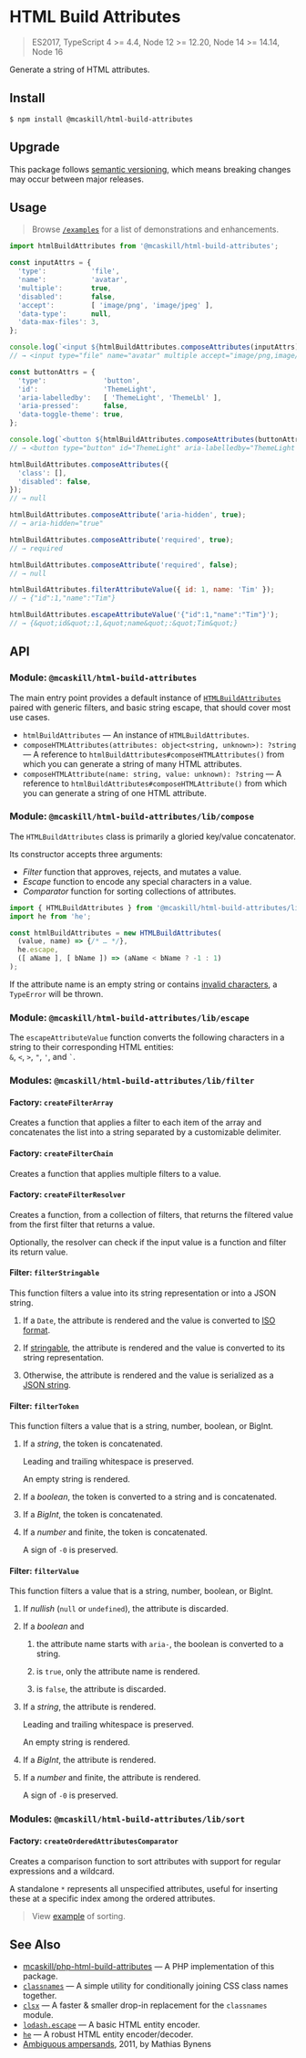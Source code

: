 # HTML Build Attributes

> ES2017, TypeScript 4 >= 4.4, Node 12 >= 12.20, Node 14 >= 14.14, Node 16

Generate a string of HTML attributes.

## Install

```
$ npm install @mcaskill/html-build-attributes
```

## Upgrade

This package follows [semantic versioning][semver], which means
breaking changes may occur between major releases.

## Usage

> Browse [`/examples`](/examples) for a list of demonstrations and enhancements.

```js
import htmlBuildAttributes from '@mcaskill/html-build-attributes';

const inputAttrs = {
  'type':           'file',
  'name':           'avatar',
  'multiple':       true,
  'disabled':       false,
  'accept':         [ 'image/png', 'image/jpeg' ],
  'data-type':      null,
  'data-max-files': 3,
};

console.log(`<input ${htmlBuildAttributes.composeAttributes(inputAttrs)}>`);
// → <input type="file" name="avatar" multiple accept="image/png,image/jpeg" data-max-files="3">

const buttonAttrs = {
  'type':              'button',
  'id':                'ThemeLight',
  'aria-labelledby':   [ 'ThemeLight', 'ThemeLbl' ],
  'aria-pressed':      false,
  'data-toggle-theme': true,
};

console.log(`<button ${htmlBuildAttributes.composeAttributes(buttonAttrs)}>Light</button>`);
// → <button type="button" id="ThemeLight" aria-labelledby="ThemeLight ThemeLbl" aria-pressed="false" data-toggle-theme>Light</button>

htmlBuildAttributes.composeAttributes({
  'class': [],
  'disabled': false,
});
// → null

htmlBuildAttributes.composeAttribute('aria-hidden', true);
// → aria-hidden="true"

htmlBuildAttributes.composeAttribute('required', true);
// → required

htmlBuildAttributes.composeAttribute('required', false);
// → null

htmlBuildAttributes.filterAttributeValue({ id: 1, name: 'Tim' });
// → {"id":1,"name":"Tim"}

htmlBuildAttributes.escapeAttributeValue('{"id":1,"name":"Tim"}');
// → {&quot;id&quot;:1,&quot;name&quot;:&quot;Tim&quot;}
```

## API

### Module: `@mcaskill/html-build-attributes`

The main entry point provides a default instance of [`HTMLBuildAttributes`](#module-mcaskillhtml-build-attributeslibcompose)
paired with generic filters, and basic string escape, that should cover most use cases.

* `htmlBuildAttributes` — An instance of `HTMLBuildAttributes`.
* `composeHTMLAttributes(attributes: object<string, unknown>): ?string` —
  A reference to `htmlBuildAttributes#composeHTMLAttributes()` from which you
  can generate a string of many HTML attributes.
* `composeHTMLAttribute(name: string, value: unknown): ?string` —
  A reference to `htmlBuildAttributes#composeHTMLAttribute()` from which you
  can generate a string of one HTML attribute.

### Module: `@mcaskill/html-build-attributes/lib/compose`

The `HTMLBuildAttributes` class is primarily a gloried key/value concatenator.

Its constructor accepts three arguments:

* _Filter_ function that approves, rejects, and mutates a value.
* _Escape_ function to encode any special characters in a value.
* _Comparator_ function for sorting collections of attributes.

```js
import { HTMLBuildAttributes } from '@mcaskill/html-build-attributes/lib/compose';
import he from 'he';

const htmlBuildAttributes = new HTMLBuildAttributes(
  (value, name) => {/* … */},
  he.escape,
  ([ aName ], [ bName ]) => (aName < bName ? -1 : 1)
);
```

If the attribute name is an empty string or contains [invalid characters][syntax-attribute-name],
a `TypeError` will be thrown.

### Module: `@mcaskill/html-build-attributes/lib/escape`

The `escapeAttributeValue` function converts the following characters in a string
to their corresponding HTML entities:  
`&`, `<`, `>`, `"`, `'`, and `` ` ``.

### Modules: `@mcaskill/html-build-attributes/lib/filter`

#### Factory: `createFilterArray`

Creates a function that applies a filter to each item of the array and
concatenates the list into a string separated by a customizable delimiter.

#### Factory: `createFilterChain`

Creates a function that applies multiple filters
to a value.

#### Factory: `createFilterResolver`

Creates a function, from a collection of filters, that returns the filtered
value from the first filter that returns a value.

Optionally, the resolver can check if the input value is a function and filter
its return value.

#### Filter: `filterStringable`

This function filters a value into its string representation or
into a JSON string.

1. If a `Date`, the attribute is rendered and the value is converted
   to [ISO format][Date.toISOString].

1. If [stringable][Object.toString], the attribute is rendered and
   the value is converted to its string representation.

1. Otherwise, the attribute is rendered and the value is serialized
   as a [JSON string][JSON.stringify].

#### Filter: `filterToken`

This function filters a value that is a string, number, boolean, or BigInt.

1. If a _string_, the token is concatenated.

   Leading and trailing whitespace is preserved.

   An empty string is rendered.

1. If a _boolean_, the token is converted to a string and is concatenated.

1. If a _BigInt_, the token is concatenated.

1. If a _number_ and finite, the token is concatenated.

   A sign of `-0` is preserved.

#### Filter: `filterValue`

This function filters a value that is a string, number, boolean, or BigInt.

1. If _nullish_ (`null` or `undefined`), the attribute is discarded.

1. If a _boolean_ and

   1. the attribute name starts with `aria-`,
      the boolean is converted to a string.

   1. is `true`, only the attribute name is rendered.

   1. is `false`, the attribute is discarded.

1. If a _string_, the attribute is rendered.

   Leading and trailing whitespace is preserved.

   An empty string is rendered.

1. If a _BigInt_, the attribute is rendered.

1. If a _number_ and finite, the attribute is rendered.

   A sign of `-0` is preserved.

### Modules: `@mcaskill/html-build-attributes/lib/sort`

#### Factory: `createOrderedAttributesComparator`

Creates a comparison function to sort attributes with support for regular
expressions and a wildcard.

A standalone `*` represents all unspecified attributes, useful for inserting
these at a specific index among the ordered attributes.

> View [example](/examples/compose-attributes-expected-order) of sorting.

## See Also

* [mcaskill/php-html-build-attributes](https://github.com/mcaskill/php-html-build-attributes) — 
  A PHP implementation of this package.
* [`classnames`](https://github.com/JedWatson/classnames) — 
  A simple utility for conditionally joining CSS class names together.
* [`clsx`](https://github.com/lukeed/clsx) —
  A faster & smaller drop-in replacement for the `classnames` module.
* [`lodash.escape`](https://lodash.com/docs/4.17.15#escape) — 
  A basic HTML entity encoder.
* [`he`](https://github.com/mathiasbynens/he) — 
  A robust HTML entity encoder/decoder.
* [Ambiguous ampersands](https://mathiasbynens.be/notes/ambiguous-ampersands), 
  2011, by Mathias Bynens


[Date.toISOString]:      https://developer.mozilla.org/en-US/docs/Web/JavaScript/Reference/Global_Objects/Date/toISOString
[domtokenlist-add]:      https://dom.spec.whatwg.org/#ref-for-dom-domtokenlist-add%E2%91%A0
[falsy]:                 https://developer.mozilla.org/en-US/docs/Glossary/Falsy
[JSON.stringify]:        https://developer.mozilla.org/en-US/docs/Web/JavaScript/Reference/Global_Objects/JSON/stringify
[Object.toString]:       https://developer.mozilla.org/en-US/docs/Web/JavaScript/Reference/Global_Objects/Object/toString
[semver]:                https://semver.org/
[syntax-attribute-name]: https://html.spec.whatwg.org/dev/syntax.html#syntax-attribute-name
